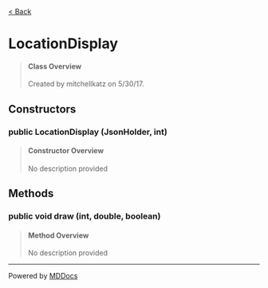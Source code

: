 [< Back](..)
# LocationDisplay #
>#### Class Overview ####
>Created by mitchellkatz on 5/30/17.
## Constructors ##
### public LocationDisplay (JsonHolder, int) ###
>#### Constructor Overview ####
>No description provided
>
## Methods ##
### public void draw (int, double, boolean) ###
>#### Method Overview ####
>No description provided
>

---
Powered by [MDDocs](https://github.com/VRCube/MDDocs)